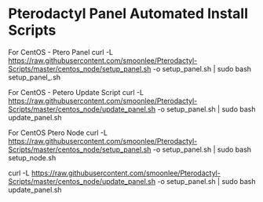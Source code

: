 # Pterodactyl Panel Automated Install Scripts

For CentOS - Ptero Panel
curl -L https://raw.githubusercontent.com/smoonlee/Pterodactyl-Scripts/master/centos_node/setup_panel.sh -o setup_panel.sh | sudo bash setup_panel_.sh

For CentOS - Petero Update Script
curl -L https://raw.githubusercontent.com/smoonlee/Pterodactyl-Scripts/master/centos_node/update_panel.sh -o setup_panel.sh | sudo bash update_panel.sh

For CentOS Ptero Node
curl -L https://raw.githubusercontent.com/smoonlee/Pterodactyl-Scripts/master/centos_node/setup_panel.sh -o setup_panel.sh | sudo bash setup_node.sh

curl -L https://raw.githubusercontent.com/smoonlee/Pterodactyl-Scripts/master/centos_node/update_panel.sh -o setup_panel.sh | sudo bash update_panel.sh

